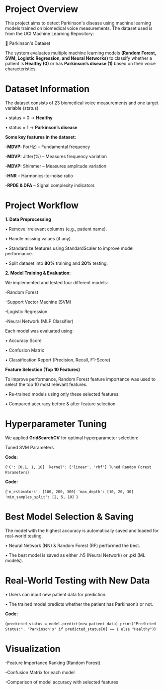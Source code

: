 # Project Overview

This project aims to detect Parkinson's disease using machine learning models trained on biomedical voice measurements. The dataset used is from the UCI Machine Learning Repository:

🔗 Parkinson's Dataset

The system evaluates multiple machine learning models **(Random Forest, SVM, Logistic Regression, and Neural Networks)** to classify whether a patient is **Healthy (0)** or has **Parkinson’s disease (1)** based on their voice characteristics.

# Dataset Information
The dataset consists of 23 biomedical voice measurements and one target variable (status):

•	status = 0 → **Healthy**

•	status = 1 → **Parkinson’s disease**


**Some key features in the dataset:**

 -**MDVP:** Fo(Hz) – Fundamental frequency
 
 -**MDVP:** Jitter(%) – Measures frequency variation
 
 -**MDVP:** Shimmer – Measures amplitude variation
 
 -**HNR** – Harmonics-to-noise ratio
 
 -**RPDE & DFA** – Signal complexity indicators
 
 
# Project Workflow

**1.	Data Preprocessing**


•	Remove irrelevant columns (e.g., patient name).

•	Handle missing values (if any).

•	Standardize features using StandardScaler to improve model performance.

•	Split dataset into **80%** training and **20%** testing.


**2. Model Training & Evaluation:**


We implemented and tested four different models:

 -Random Forest
 
 -Support Vector Machine (SVM)
 
 -Logistic Regression
 
 -Neural Network (MLP Classifier)
 
Each model was evaluated using:


•	Accuracy Score

•	Confusion Matrix

•	Classification Report (Precision, Recall, F1-Score)

**Feature Selection (Top 10 Features)**


To improve performance, Random Forest feature importance was used to select the top 10 most relevant features.

•	Re-trained models using only these selected features.

•	Compared accuracy before & after feature selection.

# Hyperparameter Tuning

We applied **GridSearchCV** for optimal hyperparameter selection:

Tuned SVM Parameters

**Code:**

(```'C': [0.1, 1, 10]
'kernel': ['linear', 'rbf']
Tuned Random Forest Parameters```)

**Code:**

(```'n_estimators': [100, 200, 300]
'max_depth': [10, 20, 30]
'min_samples_split': [2, 5, 10] ```)

# Best Model Selection & Saving

The model with the highest accuracy is automatically saved and loaded for real-world testing.

•	Neural Network (NN) & Random Forest (RF) performed the best.

•	The best model is saved as either .h5 (Neural Network) or .pkl (ML models).

# Real-World Testing with New Data

•	Users can input new patient data for prediction.

•	The trained model predicts whether the patient has Parkinson’s or not.

**Code:**

(```predicted_status = model.predict(new_patient_data)
print("Predicted Status:", "Parkinson's" if predicted_status[0] == 1 else "Healthy")```)

# Visualization

-Feature Importance Ranking (Random Forest)

-Confusion Matrix for each model

-Comparison of model accuracy with selected features












